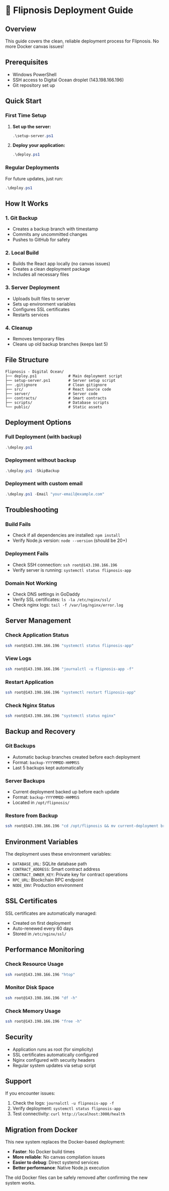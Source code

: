 # 🚀 Flipnosis Deployment Guide

## **Overview**
This guide covers the clean, reliable deployment process for Flipnosis. No more Docker canvas issues!

## **Prerequisites**
- Windows PowerShell
- SSH access to Digital Ocean droplet (143.198.166.196)
- Git repository set up

## **Quick Start**

### **First Time Setup**
1. **Set up the server:**
   ```powershell
   .\setup-server.ps1
   ```

2. **Deploy your application:**
   ```powershell
   .\deploy.ps1
   ```

### **Regular Deployments**
For future updates, just run:
```powershell
.\deploy.ps1
```

## **How It Works**

### **1. Git Backup**
- Creates a backup branch with timestamp
- Commits any uncommitted changes
- Pushes to GitHub for safety

### **2. Local Build**
- Builds the React app locally (no canvas issues)
- Creates a clean deployment package
- Includes all necessary files

### **3. Server Deployment**
- Uploads built files to server
- Sets up environment variables
- Configures SSL certificates
- Restarts services

### **4. Cleanup**
- Removes temporary files
- Cleans up old backup branches (keeps last 5)

## **File Structure**

```
Flipnosis - Digital Ocean/
├── deploy.ps1              # Main deployment script
├── setup-server.ps1        # Server setup script
├── .gitignore              # Clean gitignore
├── src/                    # React source code
├── server/                 # Server code
├── contracts/              # Smart contracts
├── scripts/                # Database scripts
└── public/                 # Static assets
```

## **Deployment Options**

### **Full Deployment (with backup)**
```powershell
.\deploy.ps1
```

### **Deployment without backup**
```powershell
.\deploy.ps1 -SkipBackup
```

### **Deployment with custom email**
```powershell
.\deploy.ps1 -Email "your-email@example.com"
```

## **Troubleshooting**

### **Build Fails**
- Check if all dependencies are installed: `npm install`
- Verify Node.js version: `node --version` (should be 20+)

### **Deployment Fails**
- Check SSH connection: `ssh root@143.198.166.196`
- Verify server is running: `systemctl status flipnosis-app`

### **Domain Not Working**
- Check DNS settings in GoDaddy
- Verify SSL certificates: `ls -la /etc/nginx/ssl/`
- Check nginx logs: `tail -f /var/log/nginx/error.log`

## **Server Management**

### **Check Application Status**
```bash
ssh root@143.198.166.196 "systemctl status flipnosis-app"
```

### **View Logs**
```bash
ssh root@143.198.166.196 "journalctl -u flipnosis-app -f"
```

### **Restart Application**
```bash
ssh root@143.198.166.196 "systemctl restart flipnosis-app"
```

### **Check Nginx Status**
```bash
ssh root@143.198.166.196 "systemctl status nginx"
```

## **Backup and Recovery**

### **Git Backups**
- Automatic backup branches created before each deployment
- Format: `backup-YYYYMMDD-HHMMSS`
- Last 5 backups kept automatically

### **Server Backups**
- Current deployment backed up before each update
- Format: `backup-YYYYMMDD-HHMMSS`
- Located in `/opt/flipnosis/`

### **Restore from Backup**
```bash
ssh root@143.198.166.196 "cd /opt/flipnosis && mv current-deployment broken-deployment && mv backup-YYYYMMDD-HHMMSS current-deployment && systemctl restart flipnosis-app"
```

## **Environment Variables**

The deployment uses these environment variables:
- `DATABASE_URL`: SQLite database path
- `CONTRACT_ADDRESS`: Smart contract address
- `CONTRACT_OWNER_KEY`: Private key for contract operations
- `RPC_URL`: Blockchain RPC endpoint
- `NODE_ENV`: Production environment

## **SSL Certificates**

SSL certificates are automatically managed:
- Created on first deployment
- Auto-renewed every 60 days
- Stored in `/etc/nginx/ssl/`

## **Performance Monitoring**

### **Check Resource Usage**
```bash
ssh root@143.198.166.196 "htop"
```

### **Monitor Disk Space**
```bash
ssh root@143.198.166.196 "df -h"
```

### **Check Memory Usage**
```bash
ssh root@143.198.166.196 "free -h"
```

## **Security**

- Application runs as root (for simplicity)
- SSL certificates automatically configured
- Nginx configured with security headers
- Regular system updates via setup script

## **Support**

If you encounter issues:
1. Check the logs: `journalctl -u flipnosis-app -f`
2. Verify deployment: `systemctl status flipnosis-app`
3. Test connectivity: `curl http://localhost:3000/health`

## **Migration from Docker**

This new system replaces the Docker-based deployment:
- **Faster**: No Docker build times
- **More reliable**: No canvas compilation issues
- **Easier to debug**: Direct systemd services
- **Better performance**: Native Node.js execution

The old Docker files can be safely removed after confirming the new system works. 